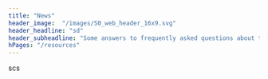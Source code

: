 ```yaml
--- 
title: "News" 
header_image:  "/images/S0_web_header_16x9.svg"
header_headline: "sd"
header_subheadline: "Some answers to frequently asked questions about the suburb zero ACT plan."
hPages: "/resources"
---  
```


scs